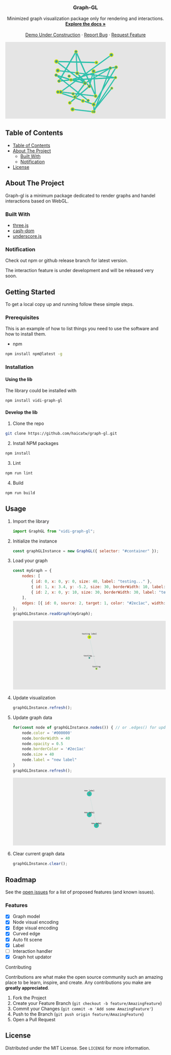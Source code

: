 <!-- PROJECT SHIELDS -->
<!--
*** I'm using markdown "reference style" links for readability.
*** Reference links are enclosed in brackets [ ] instead of parentheses ( ).
*** See the bottom of this document for the declaration of the reference variables
*** for contributors-url, forks-url, etc. This is an optional, concise syntax you may use.
*** https://www.markdownguide.org/basic-syntax/#reference-style-links
-->
<!-- [![Contributors][contributors-shield]][contributors-url]
[![Forks][forks-shield]][forks-url]
[![Stargazers][stars-shield]][stars-url]
[![Issues][issues-shield]][issues-url]
[![MIT License][license-shield]][license-url]
[![LinkedIn][linkedin-shield]][linkedin-url] -->



<!-- PROJECT LOGO -->
<br />
<p align="center">
  <a href="https://github.com/haicatw/graph-gl">
    <!-- <img src="images/logo.png" alt="Logo" width="80" height="80"> -->
  </a>

  <h3 align="center">Graph-GL</h3>

  <p align="center">
    Minimized graph visualization package only for rendering and interactions.
    <br />
    <a href="https://github.com/haicatw/graph-gl"><strong>Explore the docs »</strong></a>
    <br />
    <br />
    <a href="https://github.com/haicatw/graph-gl">Demo Under Construction</a>
    ·
    <a href="https://github.com/haicatw/graph-gl/issues">Report Bug</a>
    ·
    <a href="https://github.com/haicatw/graph-gl/issues">Request Feature</a>
  </p>
</p>

![package](.\img\package.png)

<!-- TABLE OF CONTENTS -->
## Table of Contents

- [Table of Contents](#table-of-contents)
- [About The Project](#about-the-project)
  - [Built With](#built-with)
  - [Notification](#notification)
- [License](#license)



<!-- ABOUT THE PROJECT -->
## About The Project

<!-- [![Product Name Screen Shot][product-screenshot]](https://example.com) -->

Graph-gl is a minimum package dedicated to render graphs and handel interactions based on WebGL.

### Built With

* [three.js](https://threejs.org/)
* [cash-dom](https://www.npmjs.com/package/cash-dom)
* [underscore.js](https://underscorejs.org/)

### Notification

Check out npm or github release branch for latest version.

The interaction feature is under development and will be released very soon.

<!-- GETTING STARTED -->

## Getting Started

To get a local copy up and running follow these simple steps.

### Prerequisites

This is an example of how to list things you need to use the software and how to install them.
* npm
```sh
npm install npm@latest -g
```

### Installation

#### Using the lib

The library could be installed with

```sh
npm install vidi-graph-gl
```

#### Develop the lib

1. Clone the repo
```sh
git clone https://github.com/haicatw/graph-gl.git
```
2. Install NPM packages
```sh
npm install
```

3. Lint 

```sh
npm run lint
```

4. Build

```sh
npm run build
```

<!-- USAGE EXAMPLES -->

## Usage

1. Import the library

   ```js
   import GraphGL from "vidi-graph-gl";
   ```

2. Initialize the instance

   ```js
   const graphGLInstance = new GraphGL({ selector: "#container" });
   ```

3. Load your graph

   ```js
   const myGraph = {
       nodes: [
           { id: 0, x: 0, y: 0, size: 40, label: "testing..." },
           { id: 1, x: 3.4, y: -5.2, size: 30, borderWidth: 10, label: "testing" },
           { id: 2, x: 0, y: 10, size: 30, borderWidth: 30, label: "testing label"},
       ],
       edges: [{ id: 0, source: 2, target: 1, color: "#2ec1ac", width: 1 }],
   };
   graphGLInstance.readGraph(myGraph);
   ```

   ![initialization](.\img\initialization.png)

4. Update visualization

   ```js
   graphGLInstance.refresh();
   ```

5. Update graph data

   ```js
   for(const node of graphGLInstance.nodes()) { // or .edges() for updating edges
       node.color = '#000000'
       node.borderWidth = 40
       node.opacity = 0.5
       node.borderColor = '#2ec1ac'
       node.size = 40
       node.label = "new label"
   }
   graphGLInstance.refresh();
   ```

   ![updated](.\img\updated.png)

6. Clear current graph data

   ```js
   graphGLInstance.clear();
   ```

   

<!-- ROADMAP -->

## Roadmap

See the [open issues](https://github.com/haicatw/graph-gl/issues) for a list of proposed features (and known issues).

### Features

- [x] Graph model
- [x] Node visual encoding
- [x] Edge visual encoding
- [x] Curved edge
- [x] Auto fit scene
- [x] Label
- [ ] Interaction handler
- [x] Graph hot updator

<!-- CONTRIBUTING -->
Contributing

Contributions are what make the open source community such an amazing place to be learn, inspire, and create. Any contributions you make are **greatly appreciated**.

1. Fork the Project
2. Create your Feature Branch (`git checkout -b feature/AmazingFeature`)
3. Commit your Changes (`git commit -m 'Add some AmazingFeature'`)
4. Push to the Branch (`git push origin feature/AmazingFeature`)
5. Open a Pull Request 



<!-- LICENSE -->
## License

Distributed under the MIT License. See `LICENSE` for more information.



<!-- MARKDOWN LINKS & IMAGES -->
<!-- https://www.markdownguide.org/basic-syntax/#reference-style-links -->

[contributors-shield]: https://img.shields.io/github/contributors/haicatw/repo.svg?style=flat-square
[contributors-url]: https://github.com/haicatw/repo/graphs/contributors
[forks-shield]: https://img.shields.io/github/forks/haicatw/repo.svg?style=flat-square
[forks-url]: https://github.com/haicatw/repo/network/members
[stars-shield]: https://img.shields.io/github/stars/haicatw/repo.svg?style=flat-square
[stars-url]: https://github.com/haicatw/repo/stargazers
[issues-shield]: https://img.shields.io/github/issues/haicatw/repo.svg?style=flat-square
[issues-url]: https://github.com/haicatw/repo/issues
[license-shield]: https://img.shields.io/github/license/haicatw/repo.svg?style=flat-square
[license-url]: https://github.com/haicatw/repo/blob/master/LICENSE.txt